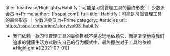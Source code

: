 title:: Readwise/Highlights/Habitify：可能是习惯管理工具的最终形态 ｜ 少数派会员  π+Prime
author:: [[sspai.com]]
full-title:: Habitify：可能是习惯管理工具的最终形态 ｜ 少数派会员  π+Prime
category:: #articles
url:: https://sspai.com/prime/story/vol03-habitify

- 我们依赖一款习惯管理工具的最终目标不是永远地依赖它，而是渐渐地将我们追求的健康生活方式融入自己的行为模式中，最终摆脱对于工具的依赖 #Highlight #[[2021-07-01]]